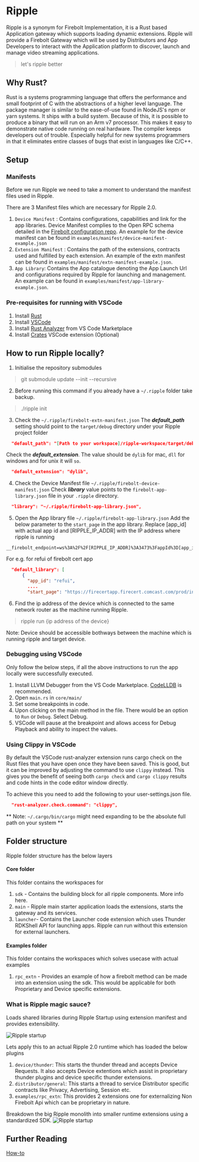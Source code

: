 # Ripple

Ripple is a synonym for Firebolt Implementation, it is a Rust based Application gateway which supports loading dynamic extensions. Ripple will provide a Firebolt Gateway which will be used by Distributors and App Developers to interact with the Application platform to discover, launch and manage video streaming applications.
> let's ripple better

## Why Rust?
Rust is a systems programming language that offers the performance and small footprint of C with the abstractions of a higher level language.
The package manager is similar to the ease-of-use found in NodeJS's npm or yarn systems.
It ships with a build system. Because of this, it is possible to produce a binary that will run on an Arm v7 processor. This makes it easy to demonstrate native code running on real hardware.
The compiler keeps developers out of trouble. Especially helpful for new systems programmers in that it eliminates entire classes of bugs that exist in languages like C/C++.

## Setup

### Manifests
Before we run Ripple we need to take a moment to understand the manifest files used in Ripple.

There are 3 Manifest files which are necessary for Ripple 2.0.
1. `Device Manifest` : Contains configurations, capabilities and link for the app libraries. Device Manifest complies to the Open RPC schema detailed in the [Firebolt configuration repo](https://github.com/rdkcentral/firebolt-configuration). An example for the device manifest can be found in `examples/manifest/device-manifest-example.json`
2. `Extension Manifest` : Contains the path of the extensions, contracts used and fulfilled by each extension. An example of the extn manifest can be found in `examples/manifest/extn-manifest-example.json`.
3. `App Library`: Contains the App catalogue denoting the App Launch Url and configurations required by Ripple for launching and management. An example can be found in `examples/manifest/app-library-example.json`.


### Pre-requisites for running with VSCode
1. Install [Rust](https://www.rust-lang.org/tools/install)
2. Install [VSCode](https://code.visualstudio.com/)
3. Install [Rust Analyzer](https://marketplace.visualstudio.com/items?itemName=rust-lang.rust-analyzer) from VS Code Marketplace
4. Install [Crates](https://marketplace.visualstudio.com/items?itemName=serayuzgur.crates) VSCode extension (Optional)

## How to run Ripple locally?

1. Initialise the repository submodules
  > git submodule update --init --recursive
2. Before running this command if you already have a `~/.ripple` folder take backup.
  > ./ripple init
3. Check the `~/.ripple/firebolt-extn-manifest.json`
  The __*default_path*__ setting should point to the `target/debug` directory under your Ripple project folder
  ```json
    "default_path": "[Path to your workspace]/ripple-workspace/target/debug/",
  ```
  Check the __*default_extension*__. The value should be `dylib` for mac, `dll` for windows and for unix it will `so`.
  ```json
    "default_extension": "dylib",
  ```
4. Check the Device Manifest file `~/.ripple/firebolt-device-manifest.json`
  Check  __*library*__ value points to the `firebolt-app-library.json` file in your `.ripple` directory.
  ```json
    "library": "~/.ripple/firebolt-app-library.json",
  ```
5. Open the App library file `~/.ripple/firebolt-app-library.json`
  Add the below parameter to the `start_page` in the app library. Replace [app_id] with actual app id and [RIPPLE_IP_ADDR] with the IP address where ripple is running
  ```
  __firebolt_endpoint=ws%3A%2F%2F[RIPPLE_IP_ADDR]%3A3473%3FappId%3D[app_id]%26session%3D[app_id]
  ```

  For e.g. for refui of firebolt cert app
  ```json
    "default_library": [
        {
          "app_id": "refui",
          ....
          "start_page": "https://firecertapp.firecert.comcast.com/prod/index.html?systemui=true&__firebolt_endpoint=ws%3A%2F%2F10.0.0.107%3A3474%3FappId%3Drefui%26session%3Drefui&systemui=true",
  ```

6. Find the ip address of the device which is connected to the same network router as the machine running Ripple.
  > ripple run {ip address of the device}

Note: Device should be accessible bothways between the machine which is running ripple and target device.

### Debugging using VSCode

Only follow the below steps, if all the above instructions to run the app locally were successfully executed.

1. Install LLVM Debugger from the VS Code Marketplace. [CodeLLDB](https://marketplace.visualstudio.com/items?itemName=vadimcn.vscode-lldb) is recommended.
2. Open `main.rs` in `core/main/`
3. Set some breakpoints in code.
4. Upon clicking on the main method in the file. There would be an option to `Run` or `Debug`. Select Debug.
5. VSCode will pause at the breakpoint and allows access for Debug Playback and ability to inspect the values.

### Using Clippy in VSCode

By default the VSCode rust-analyzer extension runs cargo check on the Rust files that you have open once they have been saved. This is good, but it can be improved by adjusting the command to use `clippy` instead. This gives you the benefit of seeing both `cargo check` and `cargo clippy` results and code hints in the code editor window directly.

To achieve this you need to add the following to your user-settings.json file.
```json
  "rust-analyzer.check.command": "clippy",
```

** Note: `~/.cargo/bin/cargo` might need expanding to be the absolute full path on your system **

## Folder structure

Ripple folder structure has the below layers

#### Core folder
This folder contains the workspaces for 
1. `sdk` - Contains the building block for all ripple components. More info here.
2. `main` - Ripple main starter application loads the extensions, starts the gateway and its services.
3. `launcher`- Contains the Launcher code extension which uses Thunder RDKShell API for launching apps. Ripple can run without this extension for external launchers.

#### Examples folder
This folder contains the workspaces which solves usecase with actual examples
1. `rpc_extn` - Provides an example of how a firebolt method can be made into an extension using the sdk. This would be applicable for both Proprietary and Device specific extensions.


### What is Ripple magic sauce?

Loads shared libraries during Ripple Startup using extension manifest and provides extensibility.

![Ripple startup](./docs/images/RippleStartup.jpeg)

Lets apply this to an actual Ripple 2.0 runtime which has loaded the below plugins
1. `device/thunder`: This starts the thunder thread and accepts Device Requests. It also accepts Device extentions which assist in proprietary thunder plugins and device specific thunder extensions.
2. `distributor/general`: This starts a thread to service Distributor specific contracts like Privacy, Advertising, Session etc.
2. `examples/rpc_extn`: This provides 2 extensions one for externalizing Non Firebolt Api which can be proprietary in nature.

Breakdown the big Ripple monolith into smaller runtime extensions using a standardized SDK.
![Ripple startup](./docs/images/R2Runtime.jpeg)

## Further Reading

[How-to](./docs/how-to.md)